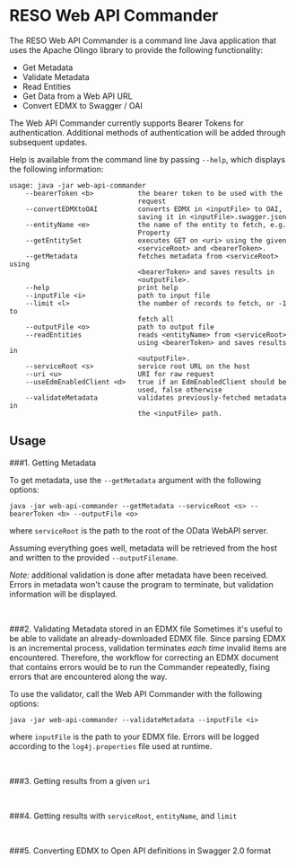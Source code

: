 # RESO Web API Commander

The RESO Web API Commander is a command line Java application that uses
the Apache Olingo library to provide the following functionality:

* Get Metadata
* Validate Metadata
* Read Entities
* Get Data from a Web API URL
* Convert EDMX to Swagger / OAI

The Web API Commander currently supports Bearer Tokens for authentication. 
Additional methods of authentication will be added through subsequent updates.

Help is available from the command line by passing `--help`, which displays
the following information:

```
usage: java -jar web-api-commander
    --bearerToken <b>           the bearer token to be used with the
                                request
    --convertEDMXtoOAI          converts EDMX in <inputFile> to OAI,
                                saving it in <inputFile>.swagger.json
    --entityName <e>            the name of the entity to fetch, e.g.
                                Property
    --getEntitySet              executes GET on <uri> using the given
                                <serviceRoot> and <bearerToken>.
    --getMetadata               fetches metadata from <serviceRoot> using
                                <bearerToken> and saves results in
                                <outputFile>.
    --help                      print help
    --inputFile <i>             path to input file
    --limit <l>                 the number of records to fetch, or -1 to
                                fetch all
    --outputFile <o>            path to output file
    --readEntities              reads <entityName> from <serviceRoot>
                                using <bearerToken> and saves results in
                                <outputFile>.
    --serviceRoot <s>           service root URL on the host
    --uri <u>                   URI for raw request
    --useEdmEnabledClient <d>   true if an EdmEnabledClient should be
                                used, false otherwise
    --validateMetadata          validates previously-fetched metadata in
                                the <inputFile> path.

```

## Usage

###1. Getting Metadata


To get metadata, use the `--getMetadata` argument with the following options:

```
java -jar web-api-commander --getMetadata --serviceRoot <s> --bearerToken <b> --outputFile <o>
```

where `serviceRoot` is the path to the root of the OData WebAPI server.

Assuming everything goes well, metadata will be retrieved from the host and written to the provided `--outputFilename`.

*Note:* additional validation is done after metadata have been received. Errors in metadata 
won't cause the program to terminate, but validation information will be displayed.

<br/> 

###2. Validating Metadata stored in an EDMX file
Sometimes it's useful to be able to validate an already-downloaded EDMX file. Since parsing EDMX 
is an incremental process, validation terminates _each time_ invalid items are encountered. Therefore,
the workflow for correcting an EDMX document that contains errors would be to run the Commander 
repeatedly, fixing errors that are encountered along the way.

To use the validator, call the Web API Commander with the following options:

```
java -jar web-api-commander --validateMetadata --inputFile <i>
```

where `inputFile` is the path to your EDMX file. Errors will be logged according to the `log4j.properties` file
used at runtime. 

<br />

###3. Getting results from a given `uri`


<br />

###4. Getting results with `serviceRoot`, `entityName`, and `limit`


<br />
 
###5. Converting EDMX to Open API definitions in Swagger 2.0 format



